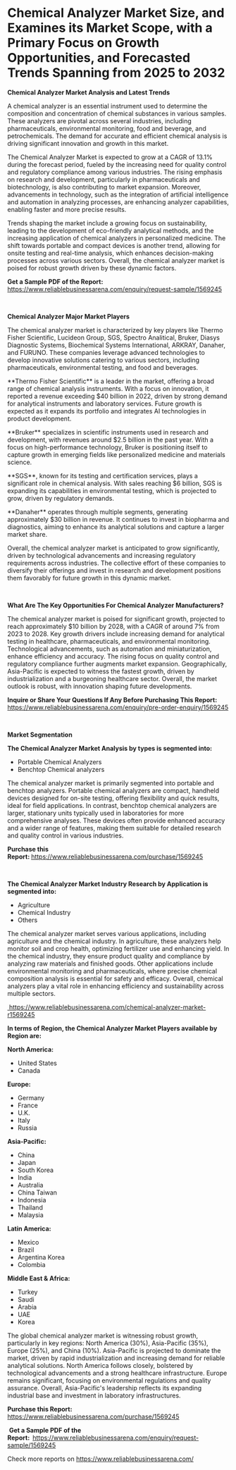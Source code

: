 <p><h1>Chemical Analyzer Market Size, and Examines its Market Scope, with a Primary Focus on Growth Opportunities, and Forecasted Trends Spanning from 2025 to 2032</h1></p><p><strong>Chemical Analyzer Market Analysis and Latest Trends</strong></p>
<p><p>A chemical analyzer is an essential instrument used to determine the composition and concentration of chemical substances in various samples. These analyzers are pivotal across several industries, including pharmaceuticals, environmental monitoring, food and beverage, and petrochemicals. The demand for accurate and efficient chemical analysis is driving significant innovation and growth in this market.</p><p>The Chemical Analyzer Market is expected to grow at a CAGR of 13.1% during the forecast period, fueled by the increasing need for quality control and regulatory compliance among various industries. The rising emphasis on research and development, particularly in pharmaceuticals and biotechnology, is also contributing to market expansion. Moreover, advancements in technology, such as the integration of artificial intelligence and automation in analyzing processes, are enhancing analyzer capabilities, enabling faster and more precise results.</p><p>Trends shaping the market include a growing focus on sustainability, leading to the development of eco-friendly analytical methods, and the increasing application of chemical analyzers in personalized medicine. The shift towards portable and compact devices is another trend, allowing for onsite testing and real-time analysis, which enhances decision-making processes across various sectors. Overall, the chemical analyzer market is poised for robust growth driven by these dynamic factors.</p></p>
<p><strong>Get a Sample PDF of the Report:&nbsp;</strong> <a href="https://www.reliablebusinessarena.com/enquiry/request-sample/1569245?utm_campaign=2514&utm_medium=2&utm_source=Github&utm_content=ia&utm_term=09042025&utm_id=chemical-analyzer">https://www.reliablebusinessarena.com/enquiry/request-sample/1569245</a></p>
<p>&nbsp;</p>
<p><strong>Chemical Analyzer Major Market Players</strong></p>
<p><p>The chemical analyzer market is characterized by key players like Thermo Fisher Scientific, Lucideon Group, SGS, Spectro Analitical, Bruker, Diasys Diagnostic Systems, Biochemical Systems International, ARKRAY, Danaher, and FURUNO. These companies leverage advanced technologies to develop innovative solutions catering to various sectors, including pharmaceuticals, environmental testing, and food and beverages.</p><p>**Thermo Fisher Scientific** is a leader in the market, offering a broad range of chemical analysis instruments. With a focus on innovation, it reported a revenue exceeding $40 billion in 2022, driven by strong demand for analytical instruments and laboratory services. Future growth is expected as it expands its portfolio and integrates AI technologies in product development.</p><p>**Bruker** specializes in scientific instruments used in research and development, with revenues around $2.5 billion in the past year. With a focus on high-performance technology, Bruker is positioning itself to capture growth in emerging fields like personalized medicine and materials science.</p><p>**SGS**, known for its testing and certification services, plays a significant role in chemical analysis. With sales reaching $6 billion, SGS is expanding its capabilities in environmental testing, which is projected to grow, driven by regulatory demands.</p><p>**Danaher** operates through multiple segments, generating approximately $30 billion in revenue. It continues to invest in biopharma and diagnostics, aiming to enhance its analytical solutions and capture a larger market share.</p><p>Overall, the chemical analyzer market is anticipated to grow significantly, driven by technological advancements and increasing regulatory requirements across industries. The collective effort of these companies to diversify their offerings and invest in research and development positions them favorably for future growth in this dynamic market.</p></p>
<p>&nbsp;</p>
<p><strong>What Are The Key Opportunities For Chemical Analyzer Manufacturers?</strong></p>
<p><p>The chemical analyzer market is poised for significant growth, projected to reach approximately $10 billion by 2028, with a CAGR of around 7% from 2023 to 2028. Key growth drivers include increasing demand for analytical testing in healthcare, pharmaceuticals, and environmental monitoring. Technological advancements, such as automation and miniaturization, enhance efficiency and accuracy. The rising focus on quality control and regulatory compliance further augments market expansion. Geographically, Asia-Pacific is expected to witness the fastest growth, driven by industrialization and a burgeoning healthcare sector. Overall, the market outlook is robust, with innovation shaping future developments.</p></p>
<p><strong>Inquire or Share Your Questions If Any Before Purchasing This Report:</strong> <a href="https://www.reliablebusinessarena.com/enquiry/pre-order-enquiry/1569245?utm_campaign=2514&utm_medium=2&utm_source=Github&utm_content=ia&utm_term=09042025&utm_id=chemical-analyzer">https://www.reliablebusinessarena.com/enquiry/pre-order-enquiry/1569245</a></p>
<p>&nbsp;</p>
<p><strong>Market Segmentation</strong></p>
<p><strong>The Chemical Analyzer Market Analysis by types is segmented into:</strong></p>
<p><ul><li>Portable Chemical Analyzers</li><li>Benchtop Chemical analyzers</li></ul></p>
<p><p>The chemical analyzer market is primarily segmented into portable and benchtop analyzers. Portable chemical analyzers are compact, handheld devices designed for on-site testing, offering flexibility and quick results, ideal for field applications. In contrast, benchtop chemical analyzers are larger, stationary units typically used in laboratories for more comprehensive analyses. These devices often provide enhanced accuracy and a wider range of features, making them suitable for detailed research and quality control in various industries.</p></p>
<p><strong>Purchase this Report:&nbsp;</strong><a href="https://www.reliablebusinessarena.com/purchase/1569245?utm_campaign=2514&utm_medium=2&utm_source=Github&utm_content=ia&utm_term=09042025&utm_id=chemical-analyzer">https://www.reliablebusinessarena.com/purchase/1569245</a></p>
<p>&nbsp;</p>
<p><strong>The Chemical Analyzer Market Industry Research by Application is segmented into:</strong></p>
<p><ul><li>Agriculture</li><li>Chemical Industry</li><li>Others</li></ul></p>
<p><p>The chemical analyzer market serves various applications, including agriculture and the chemical industry. In agriculture, these analyzers help monitor soil and crop health, optimizing fertilizer use and enhancing yield. In the chemical industry, they ensure product quality and compliance by analyzing raw materials and finished goods. Other applications include environmental monitoring and pharmaceuticals, where precise chemical composition analysis is essential for safety and efficacy. Overall, chemical analyzers play a vital role in enhancing efficiency and sustainability across multiple sectors.</p></p>
<p><a href="https://www.reliablebusinessarena.com/chemical-analyzer-market-r1569245?utm_campaign=2514&utm_medium=2&utm_source=Github&utm_content=ia&utm_term=09042025&utm_id=chemical-analyzer">&nbsp;https://www.reliablebusinessarena.com/chemical-analyzer-market-r1569245</a></p>
<p><strong>In terms of Region, the Chemical Analyzer Market Players available by Region are:</strong></p>
<p>
    <p> <strong> North America: </strong>
        <ul>
            <li>United States</li>
            <li>Canada</li>
        </ul>
        </p> 
    <p> <strong> Europe: </strong>
        <ul>
            <li>Germany</li>
            <li>France</li>
            <li>U.K.</li>
            <li>Italy</li>
            <li>Russia</li>
        </ul>
        </p> 
    <p> <strong> Asia-Pacific: </strong>
        <ul>
            <li>China</li>
            <li>Japan</li>
            <li>South Korea</li>
            <li>India</li>
            <li>Australia</li>
            <li>China Taiwan</li>
            <li>Indonesia</li>
            <li>Thailand</li>
            <li>Malaysia</li>
        </ul>
        </p> 
    <p> <strong> Latin America: </strong>
        <ul>
            <li>Mexico</li>
            <li>Brazil</li>
            <li>Argentina Korea</li>
            <li>Colombia</li>
        </ul>
        </p> 
    <p> <strong> Middle East & Africa: </strong>
        <ul>
            <li>Turkey</li>
            <li>Saudi</li>
            <li>Arabia</li>
            <li>UAE</li>
            <li>Korea</li>
        </ul>
    </p>
    </p>
<p><p>The global chemical analyzer market is witnessing robust growth, particularly in key regions: North America (30%), Asia-Pacific (35%), Europe (25%), and China (10%). Asia-Pacific is projected to dominate the market, driven by rapid industrialization and increasing demand for reliable analytical solutions. North America follows closely, bolstered by technological advancements and a strong healthcare infrastructure. Europe remains significant, focusing on environmental regulations and quality assurance. Overall, Asia-Pacific's leadership reflects its expanding industrial base and investment in laboratory infrastructures.</p></p>
<p><strong>Purchase this Report: </strong><a href="https://www.reliablebusinessarena.com/purchase/1569245?utm_campaign=2514&utm_medium=2&utm_source=Github&utm_content=ia&utm_term=09042025&utm_id=chemical-analyzer">https://www.reliablebusinessarena.com/purchase/1569245</a></p>
<p>&nbsp;<strong>Get a Sample PDF of the Report:&nbsp;&nbsp;</strong><a href="https://www.reliablebusinessarena.com/enquiry/request-sample/1569245?utm_campaign=2514&utm_medium=2&utm_source=Github&utm_content=ia&utm_term=09042025&utm_id=chemical-analyzer">https://www.reliablebusinessarena.com/enquiry/request-sample/1569245</a></p>
<p><strong></strong></p>
<p>Check more reports on <a href="https://www.reliablebusinessarena.com/?utm_campaign=2514&utm_medium=2&utm_source=Github&utm_content=ia&utm_term=09042025&utm_id=chemical-analyzer">https://www.reliablebusinessarena.com/</a></p>